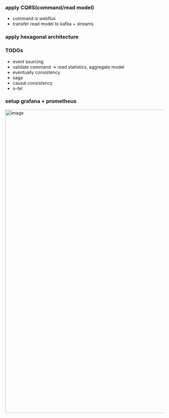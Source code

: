 ### apply CQRS(command/read model)
- command is webflux
- transfer read model to kafka + streams

### apply hexagonal architecture

### TODOs

- event sourcing
- validate command -> read statistics, aggregate model
- eventually consistency
- saga
- causal consistency
- o-tel

### setup grafana + prometheus

<img width="962" alt="image" src="https://github.com/user-attachments/assets/f05be6c6-6e85-4690-ae1c-bb338cbbdaac">

